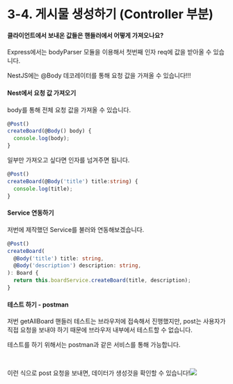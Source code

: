 # 3-4. 게시물 생성하기 (Controller 부분)

#### 클라이언트에서 보내온 값들은 핸들러에서 어떻게 가져오나요?

Express에서는 bodyParser 모듈을 이용해서 첫번째 인자 req에 값을 받아올 수 있습니다.



NestJS에는 @Body 데코레이터를 통해 요청 값을 가져올 수 있습니다!!!



#### Nest에서 요청 값 가져오기

body를 통해 전체 요청 값을 가져올 수 있습니다.

```typescript
@Post()
createBoard(@Body() body) {
  console.log(body);
}
```

일부만 가져오고 싶다면 인자를 넘겨주면 됩니다.

```typescript
@Post()
createBoard(@Body('title') title:string) {
  console.log(title);
}
```



#### Service 연동하기

저번에 제작했던 Service를 불러와 연동해보겠습니다.

```typescript
@Post()
createBoard(
  @Body('title') title: string,
  @Body('description') description: string,
): Board {
  return this.boardService.createBoard(title, description);
}
```



#### 테스트 하기 - postman

저번 getAllBoard 핸들러 테스트는 브라우저에 접속해서 진행했지만, post는 사용자가 직접 요청을 보내야 하기 때문에 브라우저 내부에서 테스트할 수 없습니다.

테스트를 하기 위해서는 postman과 같은 서비스를 통해 가능합니다.

<figure><img src="../../../.gitbook/assets/스크린샷 2023-12-23 오후 9.56.48.png" alt=""><figcaption></figcaption></figure>

이런 식으로 post 요청을 보내면, 데이터가 생성것을 확인할 수 있습니다!![](<../../../.gitbook/assets/스크린샷 2023-12-23 오후 9.57.17.png>)



